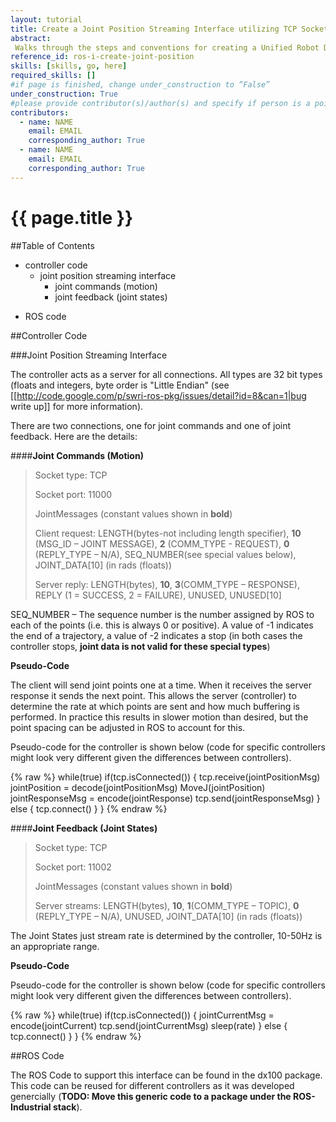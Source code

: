 ```yaml
---
layout: tutorial
title: Create a Joint Position Streaming Interface utilizing TCP Socket Libraries
abstract:
 Walks through the steps and conventions for creating a Unified Robot Description Format (URDF) for an industrial robot
reference_id: ros-i-create-joint-position
skills: [skills, go, here]
required_skills: []
#if page is finished, change under_construction to “False”
under_construction: True
#please provide contributor(s)/author(s) and specify if person is a point of contact (default is "True")
contributors:
  - name: NAME
    email: EMAIL
    corresponding_author: True
  - name: NAME
    email: EMAIL
    corresponding_author: True
---
```


# {{ page.title }}

##Table of Contents

* controller code
  - joint position streaming interface
    - joint commands (motion)
    - joint feedback (joint states)
- ROS code


##Controller Code

###Joint Position Streaming Interface

The controller acts as a server for all connections.  All types are 32 bit types (floats and integers, byte order is "Little Endian" (see [[http://code.google.com/p/swri-ros-pkg/issues/detail?id=8&can=1|bug write up]] for more information).

There are two connections, one for joint commands and one of joint feedback.  Here are the details:

####**Joint Commands (Motion)**

> Socket type:  TCP
> 
> Socket port:  11000
> 
> JointMessages (constant values shown in **bold**)
> 
> Client request:  LENGTH(bytes-not including length specifier), **10** (MSG_ID – JOINT MESSAGE), **2** (COMM_TYPE - REQUEST), **0** (REPLY_TYPE – N/A), SEQ_NUMBER(see special values below), JOINT_DATA[10] (in rads (floats))
> 
> Server reply:  LENGTH(bytes), **10**, **3**(COMM_TYPE – RESPONSE), REPLY (1 = SUCCESS, 2 = FAILURE), UNUSED, UNUSED[10]

SEQ_NUMBER – The sequence number is the number assigned by ROS to each of the points (i.e. this is always 0 or positive).  A value of -1 indicates the end of a trajectory, a value of -2 indicates a stop (in both cases the controller stops, **joint data is not valid for these special types**)

**Pseudo-Code**

The client will send joint points one at a time.  When it receives the server response it sends the next point.  This allows the server (controller) to determine the rate at which points are sent and how much buffering is performed.  In practice this results in slower motion than desired, but the point spacing can be adjusted in ROS to account for this. 

Pseudo-code for the controller is shown below (code for specific controllers might look very different given the differences between controllers).

{% raw %}
	while(true)
	  if(tcp.isConnected())
	  {
	    tcp.receive(jointPositionMsg)
	    jointPosition = decode(jointPositionMsg)
	    MoveJ(jointPosition)
	    jointResponseMsg = encode(jointResponse)
	    tcp.send(jointResponseMsg)
	  }
	  else
	  {
	    tcp.connect()
	  }
	}
{% endraw %}

####**Joint Feedback (Joint States)**

> Socket type: TCP
> 
> Socket port: 11002
> 
> JointMessages (constant values shown in **bold**)
> 
> Server streams: LENGTH(bytes), **10**, **1**(COMM_TYPE – TOPIC), **0** (REPLY_TYPE – N/A), UNUSED, JOINT_DATA[10] (in rads (floats))

The Joint States just stream rate is determined by the controller, 10-50Hz is an appropriate range.

**Pseudo-Code**

Pseudo-code for the controller is shown below (code for specific controllers might look very different given the differences between controllers).

{% raw %}
	while(true)
	  if(tcp.isConnected())
	  {
	    jointCurrentMsg = encode(jointCurrent)
	    tcp.send(jointCurrentMsg)
	    sleep(rate)
	  }
	  else
	  {
	    tcp.connect()
	  }
	}
{% endraw %}

##ROS Code

The ROS Code to support this interface can be found in the dx100 package.  This code can be reused for different controllers as it was developed genercially (**TODO: Move this generic code to a package under the ROS-Industrial stack**).



